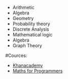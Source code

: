 - Arithmetic
- Algebra
- Geometry
- Probability theory
- Discrete Analysis
- Mathematical logic
- Algebra
- Graph Theory

#Cources:
* [Khanacademy](https://en.khanacademy.org/profile/kaid_1119124483234727248154955/courses)
* [Maths for Programmers](https://www.youtube.com/playlist?list=PLWKjhJtqVAbndUuYBE5sVViMIvyzp_dB1)
